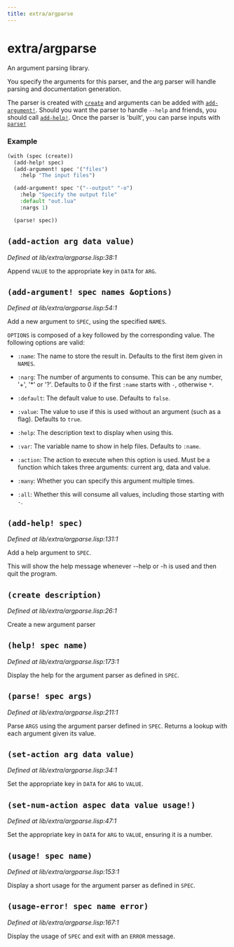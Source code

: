 ```yaml
---
title: extra/argparse
---
```

# extra/argparse
An argument parsing library.

You specify the arguments for this parser, and the arg parser will
handle parsing and documentation generation.

The parser is created with [`create`](lib.extra.argparse.md#create-description) and arguments can be added with
[`add-argument!`](lib.extra.argparse.md#add-argument-spec-names-options). Should you want the parser to handle `--help` and
friends, you should call [`add-help!`](lib.extra.argparse.md#add-help-spec). Once the parser is 'built', you
can parse inputs with [`parse!`](lib.extra.argparse.md#parse-spec-args)

### Example
```cl
(with (spec (create))
  (add-help! spec)
  (add-argument! spec '("files")
    :help "The input files")

  (add-argument! spec '("--output" "-o")
    :help "Specify the output file"
    :default "out.lua"
    :nargs 1)

  (parse! spec))
```

## `(add-action arg data value)`
*Defined at lib/extra/argparse.lisp:38:1*

Append `VALUE` to the appropriate key in `DATA` for `ARG`.

## `(add-argument! spec names &options)`
*Defined at lib/extra/argparse.lisp:54:1*

Add a new argument to `SPEC`, using the specified `NAMES`.

`OPTIONS` is composed of a key followed by the corresponding value. The
following options are valid:

 - `:name`: The name to store the result in. Defaults to the first
   item given in `NAMES`.

 - `:narg`: The number of arguments to consume. This can be any
   number, '+', '*' or '?'. Defaults to 0 if the first `:name` starts
   with `-`, otherwise `*`.
 - `:default`: The default value to use. Defaults to `false`.
 - `:value`: The value to use if this is used without an
   argument (such as a flag). Defaults to `true`.
 - `:help`: The description text to display when using this.
 - `:var`: The variable name to show in help files. Defaults to
   `:name`.
 - `:action`: The action to execute when this option is used. Must be
   a function which takes three arguments: current arg, data and
   value.
 - `:many`: Whether you can specify this argument multiple times.
 - `:all`: Whether this will consume all values, including those
   starting with `-`.

## `(add-help! spec)`
*Defined at lib/extra/argparse.lisp:131:1*

Add a help argument to `SPEC`.

This will show the help message whenever --help or -h is used and
then quit the program.

## `(create description)`
*Defined at lib/extra/argparse.lisp:26:1*

Create a new argument parser

## `(help! spec name)`
*Defined at lib/extra/argparse.lisp:173:1*

Display the help for the argument parser as defined in `SPEC`.

## `(parse! spec args)`
*Defined at lib/extra/argparse.lisp:211:1*

Parse `ARGS` using the argument parser defined in `SPEC`. Returns a
lookup with each argument given its value.

## `(set-action arg data value)`
*Defined at lib/extra/argparse.lisp:34:1*

Set the appropriate key in `DATA` for `ARG` to `VALUE`.

## `(set-num-action aspec data value usage!)`
*Defined at lib/extra/argparse.lisp:47:1*

Set the appropriate key in `DATA` for `ARG` to `VALUE`, ensuring it is a number.

## `(usage! spec name)`
*Defined at lib/extra/argparse.lisp:153:1*

Display a short usage for the argument parser as defined in `SPEC`.

## `(usage-error! spec name error)`
*Defined at lib/extra/argparse.lisp:167:1*

Display the usage of `SPEC` and exit with an `ERROR` message.

